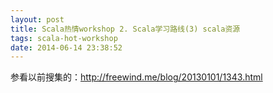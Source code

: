 ```yaml
---
layout: post
title: Scala热情workshop 2. Scala学习路线(3) scala资源
tags: scala-hot-workshop
date: 2014-06-14 23:38:52
---
```


参看以前搜集的：http://freewind.me/blog/20130101/1343.html

&nbsp;
